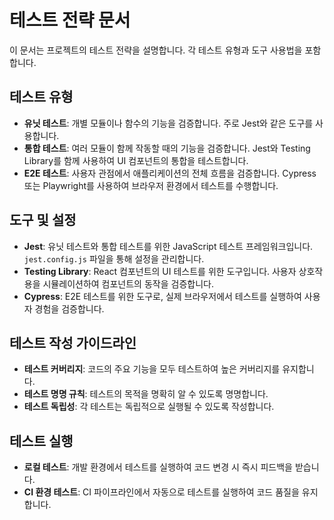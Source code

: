 # 테스트 전략 문서

이 문서는 프로젝트의 테스트 전략을 설명합니다. 각 테스트 유형과 도구 사용법을 포함합니다.

## 테스트 유형

- **유닛 테스트**: 개별 모듈이나 함수의 기능을 검증합니다. 주로 Jest와 같은 도구를 사용합니다.
- **통합 테스트**: 여러 모듈이 함께 작동할 때의 기능을 검증합니다. Jest와 Testing Library를 함께 사용하여 UI 컴포넌트의 통합을 테스트합니다.
- **E2E 테스트**: 사용자 관점에서 애플리케이션의 전체 흐름을 검증합니다. Cypress 또는 Playwright를 사용하여 브라우저 환경에서 테스트를 수행합니다.

## 도구 및 설정

- **Jest**: 유닛 테스트와 통합 테스트를 위한 JavaScript 테스트 프레임워크입니다. `jest.config.js` 파일을 통해 설정을 관리합니다.
- **Testing Library**: React 컴포넌트의 UI 테스트를 위한 도구입니다. 사용자 상호작용을 시뮬레이션하여 컴포넌트의 동작을 검증합니다.
- **Cypress**: E2E 테스트를 위한 도구로, 실제 브라우저에서 테스트를 실행하여 사용자 경험을 검증합니다.

## 테스트 작성 가이드라인

- **테스트 커버리지**: 코드의 주요 기능을 모두 테스트하여 높은 커버리지를 유지합니다.
- **테스트 명명 규칙**: 테스트의 목적을 명확히 알 수 있도록 명명합니다.
- **테스트 독립성**: 각 테스트는 독립적으로 실행될 수 있도록 작성합니다.

## 테스트 실행

- **로컬 테스트**: 개발 환경에서 테스트를 실행하여 코드 변경 시 즉시 피드백을 받습니다.
- **CI 환경 테스트**: CI 파이프라인에서 자동으로 테스트를 실행하여 코드 품질을 유지합니다. 